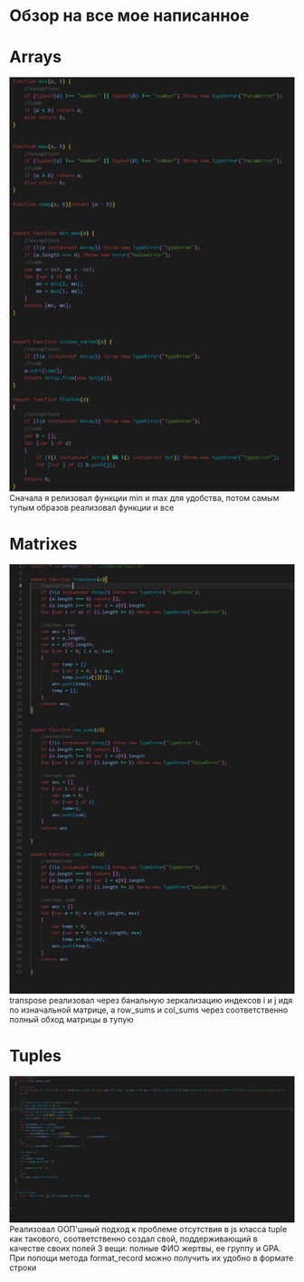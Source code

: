 # Обзор на все мое написанное
# Arrays
![arrays.js](./images/lab02/arrays.png)
Сначала я релизовал функции min и max для удобства, потом самым тупым образов реализовал функции и все
# Matrixes
![arrays.js](./images/lab02/matrixes.png)
transpose реализовал через банальную зеркализацию индексов i и j идя по изначальной матрице, а row_sums и col_sums через соответственно полный обход матрицы в тупую
# Tuples
![arrays.js](./images/lab02/tuples.png)
Реализовал ООП'шный подход к проблеме отсутствия в js класса tuple как такового, соответственно создал свой, поддерживающий в качестве своих полей 3 вещи: полные ФИО жертвы, ее группу и GPA. При попощи метода format_record можно получить их удобно в формате строки
